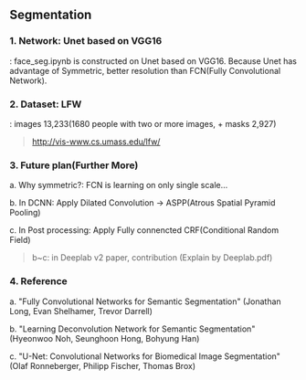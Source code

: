 ## Segmentation

### 1. Network: Unet based on VGG16
: face_seg.ipynb is constructed on Unet based on VGG16. Because Unet has advantage of Symmetric, better resolution than FCN(Fully Convolutional Network).

### 2. Dataset: LFW
: images 13,233(1680 people with two or more images, + masks 2,927)
> http://vis-www.cs.umass.edu/lfw/

### 3. Future plan(Further More)
a. Why symmetric?: FCN is learning on only single scale…

b. In DCNN: Apply Dilated Convolution → ASPP(Atrous Spatial Pyramid Pooling)

c. In Post processing: Apply Fully connencted CRF(Conditional Random Field)

> b~c: in Deeplab v2 paper, contribution (Explain by Deeplab.pdf)

### 4. Reference
a. "Fully Convolutional Networks for Semantic Segmentation" (Jonathan Long, Evan Shelhamer, Trevor Darrell)

b. "Learning Deconvolution Network for Semantic Segmentation" (Hyeonwoo Noh, Seunghoon Hong, Bohyung Han)

c. "U-Net: Convolutional Networks for Biomedical Image Segmentation" (Olaf Ronneberger, Philipp Fischer, Thomas Brox)
